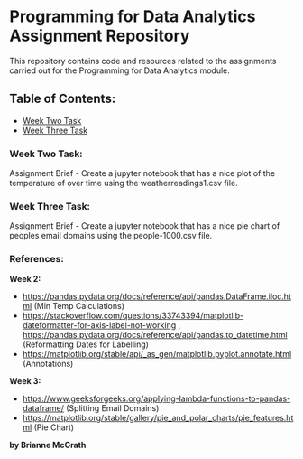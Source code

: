 # Programming for Data Analytics Assignment Repository 

This repository contains code and resources related to the assignments carried out for the Programming for Data Analytics module. 

## Table of Contents: 

- [Week Two Task](assignment02-weather/)
- [Week Three Task](assignment03-pie/)

### Week Two Task:
Assignment Brief - Create a jupyter notebook that has a nice plot of the temperature of over time using the weatherreadings1.csv file. 

### Week Three Task:
Assignment Brief - Create a jupyter notebook that has a nice pie chart of peoples email domains using the people-1000.csv file. 

### References:

**Week 2:** 
- https://pandas.pydata.org/docs/reference/api/pandas.DataFrame.iloc.html (Min Temp Calculations)
- https://stackoverflow.com/questions/33743394/matplotlib-dateformatter-for-axis-label-not-working , https://pandas.pydata.org/docs/reference/api/pandas.to_datetime.html (Reformatting Dates for Labelling)
- https://matplotlib.org/stable/api/_as_gen/matplotlib.pyplot.annotate.html (Annotations)

**Week 3:**
- https://www.geeksforgeeks.org/applying-lambda-functions-to-pandas-dataframe/ (Splitting Email Domains)
- https://matplotlib.org/stable/gallery/pie_and_polar_charts/pie_features.html (Pie Chart)

**by Brianne McGrath**